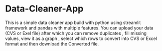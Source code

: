 # Data-Cleaner-App
This is a simple data cleaner app build with python using streamlit framework and pandas with multiple features. You can upload your data (CVS or Exel file) after which you can remove duplicates , fill missing values, view it as a graph , select which rows to convert into CVS or Excel format and then download the Converted file.

